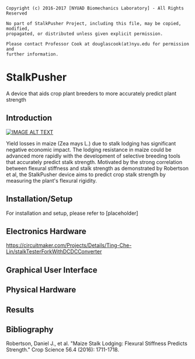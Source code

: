 ```

Copyright (c) 2016-2017 [NYUAD Biomechanics Laboratory] - All Rights Reserved

No part of StalkPusher Project, including this file, may be copied, modified, 
propagated, or distributed unless given explicit permission.

Please contact Professor Cook at douglascook(at)nyu.edu for permission and 
further information.

```
# StalkPusher

A device that aids crop plant breeders to more accurately predict plant strength

## Introduction

[![IMAGE ALT TEXT](https://img.youtube.com/vi/vgz_xZ3Y4XQ/0.jpg)](https://www.youtube.com/watch?v=vgz_xZ3Y4XQ "Corn Stalk Engineering")


Yield losses in maize (Zea mays L.) due to stalk lodging has significant negative economic impact. The lodging resistance in maize could be advanced more rapidly with the development of selective breeding tools that accurately predict stalk strength. Motivated by the strong correlation between flexural stiffness and stalk strength as demonstrated by Robertson et al, the StalkPusher device aims to predict crop stalk strength by measuring the plant's flexural rigidity.

## Installation/Setup

For installation and setup, please refer to [placeholder]

## Electronics Hardware

https://circuitmaker.com/Projects/Details/Ting-Che-Lin/stalkTesterForkWithDCDCConverter

## Graphical User Interface

## Physical Hardware

## Results

## Bibliography
Robertson, Daniel J., et al. "Maize Stalk Lodging: Flexural Stiffness Predicts Strength." Crop Science 56.4 (2016): 1711-1718.
